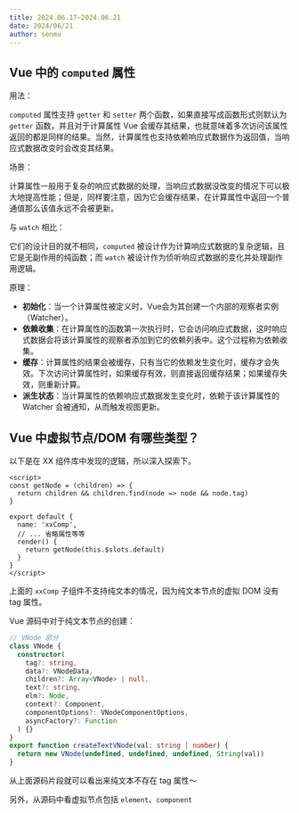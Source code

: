 ```yaml
---
title: 2024.06.17~2024.06.21
date: 2024/06/21
author: senmu
---
```


## Vue 中的 `computed` 属性

用法：

`computed` 属性支持 `getter` 和 `setter` 两个函数，如果直接写成函数形式则默认为 `getter` 函数，并且对于计算属性 Vue 会缓存其结果，也就意味着多次访问该属性返回的都是同样的结果。当然，计算属性也支持依赖响应式数据作为返回值，当响应式数据改变时会改变其结果。

场景：

计算属性一般用于复杂的响应式数据的处理，当响应式数据没改变的情况下可以极大地提高性能；但是，同样要注意，因为它会缓存结果，在计算属性中返回一个普通值那么该值永远不会被更新。

与 `watch` 相比：

它们的设计目的就不相同，`computed` 被设计作为计算响应式数据的复杂逻辑，且它是无副作用的纯函数；而 `watch` 被设计作为侦听响应式数据的变化并处理副作用逻辑。

原理：

* **初始化**：当一个计算属性被定义时，Vue会为其创建一个内部的观察者实例（Watcher）。
* **依赖收集**：在计算属性的函数第一次执行时，它会访问响应式数据，这时响应式数据会将该计算属性的观察者添加到它的依赖列表中。这个过程称为依赖收集。
* **缓存**：计算属性的结果会被缓存，只有当它的依赖发生变化时，缓存才会失效。下次访问计算属性时，如果缓存有效，则直接返回缓存结果；如果缓存失效，则重新计算。
* **派生状态**：当计算属性的依赖响应式数据发生变化时，依赖于该计算属性的 Watcher 会被通知，从而触发视图更新。

## Vue 中虚拟节点/DOM 有哪些类型？

以下是在 XX 组件库中发现的逻辑，所以深入探索下。

```vue
<script>
const getNode = (children) => {
  return children && children.find(node => node && node.tag)
}

export default {
  name: 'xxComp',
  // ... 省略属性等等
  render() {
    return getNode(this.$slots.default)
  }
}
</script>
```

上面的 `xxComp` 子组件不支持纯文本的情况，因为纯文本节点的虚拟 DOM 没有 tag 属性。

Vue 源码中对于纯文本节点的创建：

```ts
// VNode 部分
class VNode {
  constructor(
    tag?: string,
    data?: VNodeData,
    children?: Array<VNode> | null,
    text?: string,
    elm?: Node,
    context?: Component,
    componentOptions?: VNodeComponentOptions,
    asyncFactory?: Function
  ) {}
}
export function createTextVNode(val: string | number) {
  return new VNode(undefined, undefined, undefined, String(val))
}
```
从上面源码片段就可以看出来纯文本不存在 tag 属性～

另外，从源码中看虚拟节点包括 `element`、`component`